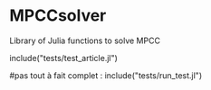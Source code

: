 # MPCCsolver
Library of Julia functions to solve MPCC

include("tests/test_article.jl")

#pas tout à fait complet :
include("tests/run_test.jl")
